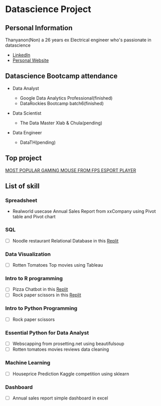 # Datascience Project

## Personal Information

Thanyanon(Non) a 26 years ex Electrical engineer who's passionate in datascience

- [LinkedIn](https://www.linkedin.com/in/thanyanon-saetang-b17a20235/)
- [Personal Website](https://thanyanonsa.wordpress.com/)

## Datascience Bootcamp attendance

- Data Analyst
  - Google Data Analytics Professional(finished)
  - DataRockies Bootcamp batch6(finished)
  
- Data Scientist  
  - The Data Master Xlab & Chula(pending)

- Data Engineer
  - DataTH(pending)

## Top project

[MOST POPULAR GAMING MOUSE FROM FPS ESPORT PLAYER](https://thanyanonsa.wordpress.com/2023/01/16/most-popular-gaming-mouse-from-fps-esport-player/)
  
## List of skill

### Spreadsheet

- Realworld usecase Annual Sales Report from xxCompany using Pivot table and Pivot chart

### SQL

- [ ] Noodle restaurant Relational Database in this [Replit](https://replit.com/@ThanyanonSaetan/SQLhomeworkbatch6#main.sql)

### Data Visualization

- [ ] Rotten Tomatoes Top movies using Tableau

### Intro to R programming

- [ ] Pizza Chatbot in this [Replit](https://replit.com/@ThanyanonSaetan/Batch6Chatbotpizza#main.r)
- [ ] Rock paper scissors in this [Replit](https://replit.com/@ThanyanonSaetan/Batch6PaoYingChub#main.r)

### Intro to Python Programming

- [ ] Rock paper scissors

### Essential Python for Data Analyst

- [ ] Webscapping from prosetting.net using beautifulsoup
- [ ] Rotten tomatoes movies reviews data cleaning

### Machine Learning

- [ ] Houseprice Prediction Kaggle competition using sklearn

### Dashboard

- [ ] Annual sales report simple dashboard in excel
